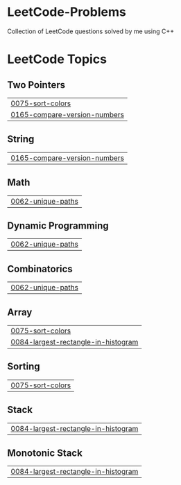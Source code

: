# LeetCode-Problems
Collection of LeetCode questions solved by me using C++


<!---LeetCode Topics Start-->
# LeetCode Topics
## Two Pointers
|  |
| ------- |
| [0075-sort-colors](https://github.com/govindvarma1/LeetCode-Problems/tree/master/0075-sort-colors) |
| [0165-compare-version-numbers](https://github.com/govindvarma1/LeetCode-Problems/tree/master/0165-compare-version-numbers) |
## String
|  |
| ------- |
| [0165-compare-version-numbers](https://github.com/govindvarma1/LeetCode-Problems/tree/master/0165-compare-version-numbers) |
## Math
|  |
| ------- |
| [0062-unique-paths](https://github.com/govindvarma1/LeetCode-Problems/tree/master/0062-unique-paths) |
## Dynamic Programming
|  |
| ------- |
| [0062-unique-paths](https://github.com/govindvarma1/LeetCode-Problems/tree/master/0062-unique-paths) |
## Combinatorics
|  |
| ------- |
| [0062-unique-paths](https://github.com/govindvarma1/LeetCode-Problems/tree/master/0062-unique-paths) |
## Array
|  |
| ------- |
| [0075-sort-colors](https://github.com/govindvarma1/LeetCode-Problems/tree/master/0075-sort-colors) |
| [0084-largest-rectangle-in-histogram](https://github.com/govindvarma1/LeetCode-Problems/tree/master/0084-largest-rectangle-in-histogram) |
## Sorting
|  |
| ------- |
| [0075-sort-colors](https://github.com/govindvarma1/LeetCode-Problems/tree/master/0075-sort-colors) |
## Stack
|  |
| ------- |
| [0084-largest-rectangle-in-histogram](https://github.com/govindvarma1/LeetCode-Problems/tree/master/0084-largest-rectangle-in-histogram) |
## Monotonic Stack
|  |
| ------- |
| [0084-largest-rectangle-in-histogram](https://github.com/govindvarma1/LeetCode-Problems/tree/master/0084-largest-rectangle-in-histogram) |
<!---LeetCode Topics End-->